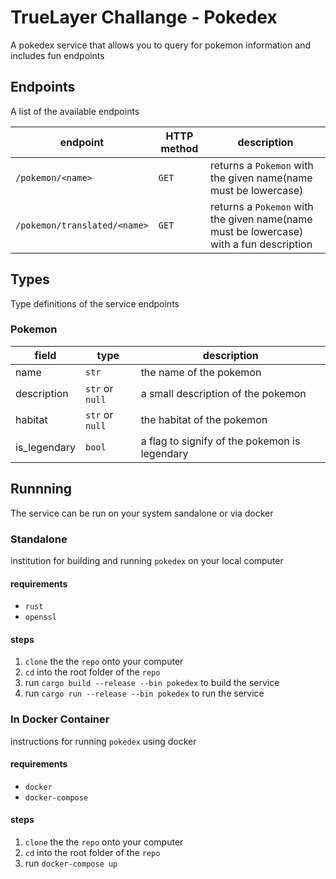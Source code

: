 # TrueLayer Challange - Pokedex

A pokedex service that allows you to query for pokemon information and includes fun endpoints

## Endpoints

A list of the available endpoints

| endpoint                     | HTTP method |                        description                                                     |
|------------------------------|-------------|----------------------------------------------------------------------------------------|
| `/pokemon/<name>`            | `GET`       | returns a `Pokemon` with the given name(name must be lowercase)                        |
| `/pokemon/translated/<name>` | `GET`       | returns a `Pokemon` with the given name(name must be lowercase) with a fun description |


## Types

Type definitions of the service endpoints

### Pokemon

| field        | type            |                 description                   |
|--------------|-----------------|-----------------------------------------------|
| name         | `str`           | the name of the pokemon                       |
| description  | `str` or `null` | a small description of the pokemon            |
| habitat      | `str` or `null` | the habitat of the pokemon                    |
| is_legendary | `bool`          | a flag to signify of the pokemon is legendary |


## Runnning  

The service can be run on your system sandalone or via docker

### Standalone 

institution for building and running `pokedex` on your local computer

#### requirements

- `rust`
- `openssl`

#### steps
1. `clone` the the `repo` onto your computer
1. `cd` into the root folder of the `repo`
1. run `cargo build --release --bin pokedex` to build the service
1. run `cargo run --release --bin pokedex` to run the service 

### In Docker Container

instructions for running `pokedex` using docker

#### requirements

- `docker`
- `docker-compose`

#### steps

1. `clone` the the `repo` onto your computer
1. `cd` into the root folder of the `repo`
1. run `docker-compose up`